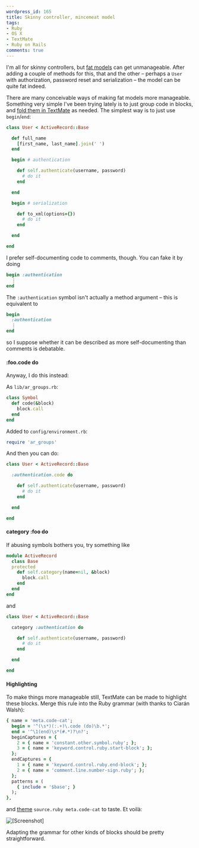 ```yaml
---
wordpress_id: 165
title: Skinny controller, mincemeat model
tags:
- Ruby
- OS X
- TextMate
- Ruby on Rails
comments: true
---
```

I'm all for skinny controllers, but <a href="http://weblog.jamisbuck.org/2006/10/18/skinny-controller-fat-model">fat models</a> can get unmanageable. After adding a couple of methods for this, that and the other – perhaps a <code>User</code> with authorization, password reset and serialization – the model can be quite fat indeed.

There are many conceivable ways of making fat models more manageable. Something very simple I've been trying lately is to just group code in blocks, and <a href="http://macromates.com/textmate/manual/navigation_overview#collapsing_text_blocks_foldings">fold them in TextMate</a> as needed. The simplest way is to just use <code>begin</code>/<code>end</code>:

<!--more-->

``` ruby
class User < ActiveRecord::Base

  def full_name
    [first_name, last_name].join(' ')
  end

  begin # authentication

    def self.authenticate(username, password)
      # do it
    end

  end

  begin # serialization

    def to_xml(options={})
      # do it
    end

  end

end
```

I prefer self-documenting code to comments, though. You can fake it by doing

``` ruby
begin :authentication
  ⋮
end
```
The <code>:authentication</code> symbol isn't actually a method argument – this is equivalent to

``` ruby
begin
  :authentication
  ⋮
end
```
so I suppose whether it can be described as more self-documenting than comments is debatable.

<h4>:foo.code do</h4>

Anyway, I do this instead:

As <code>lib/ar_groups.rb</code>:

``` ruby
class Symbol
  def code(&block)
    block.call
  end
end
```

Added to <code>config/environment.rb</code>:

``` ruby
require 'ar_groups'
```

And then you can do:

``` ruby
class User < ActiveRecord::Base

  :authentication.code do

    def self.authenticate(username, password)
      # do it
    end

  end

end
```

<h4>category :foo do</h4>

If abusing symbols bothers you, try something like

``` ruby
module ActiveRecord
  class Base
  protected
    def self.category(name=nil, &block)
      block.call
    end
  end
end
```
and

``` ruby
class User < ActiveRecord::Base

  category :authentication do

    def self.authenticate(username, password)
      # do it
    end

  end

end
```

<h4>Highlighting</h4>

To make things more manageable still, TextMate can be made to highlight these blocks. Merge this rule into the Ruby grammar (with thanks to Ciarán Walsh):

``` ruby
{ name = 'meta.code-cat';
  begin = '^(\s*)(:.+)\.code (do)\b.*';
  end = '^\1(end)\s*(#.*)?\n?';
  beginCaptures = {
    2 = { name = 'constant.other.symbol.ruby'; };
    3 = { name = 'keyword.control.ruby.start-block'; };
  };
  endCaptures = {
    1 = { name = 'keyword.control.ruby.end-block'; };
    2 = { name = 'comment.line.number-sign.ruby'; };
  };
  patterns = (
    { include = '$base'; }
  );
},
```
and <a href="http://macromates.com/textmate/manual/themes">theme</a> <code>source.ruby meta.code-cat</code> to taste. Et voilà:

<p class="center"><img src="https://henrik.nyh.se/uploads/ar-categories_tm.png" alt="[Screenshot]" /></p>

Adapting the grammar for other kinds of blocks should be pretty straightforward.
